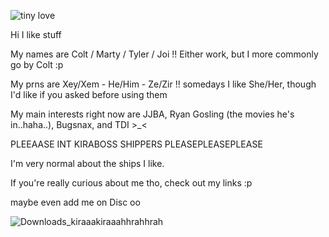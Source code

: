 
![tiny love](https://github.com/user-attachments/assets/55383278-7b30-4719-bb53-7dc97f845f8d)

Hi I like stuff 

  My names are Colt / Marty / Tyler / Joi !! Either work, but I more commonly go by Colt :p
  
My prns are Xey/Xem - He/Him - Ze/Zir !! somedays I like She/Her, though I'd like if you asked before using them

  My main interests right now are JJBA, Ryan Gosling (the movies he's in..haha..), Bugsnax, and TDI >_< 
  
PLEEAASE INT KIRABOSS SHIPPERS PLEASEPLEASEPLEASE

  I'm very normal about the ships I like.
  
If you're really curious about me tho, check out my links :p

  maybe even add me on Disc oo 

  ![Downloads_kiraaakiraaahhrahhrah](https://github.com/user-attachments/assets/7d7e0816-cee6-4c85-96e3-2429e46bc8dc) 






<!---
TheCowboySmoocher/TheCowboySmoocher is a ✨ special ✨ repository because its `README.md` (this file) appears on your GitHub profile.
You can click the Preview link to take a look at your changes.
--->
